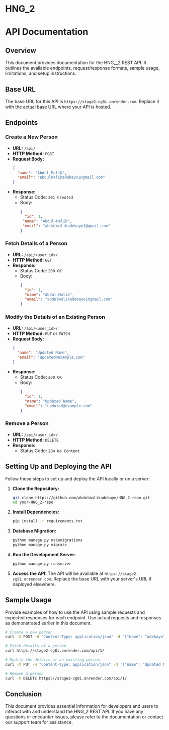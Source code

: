 # HNG_2

# API Documentation

## Overview

This document provides documentation for the HNG__2 REST API. It outlines the available endpoints, request/response formats, sample usage, limitations, and setup instructions.

## Base URL

The base URL for this API is `https://stage2-cg8i.onrender.com`. Replace it with the actual base URL where your API is hosted.


## Endpoints

### Create a New Person

- **URL:** `/api/`
- **HTTP Method:** `POST`
- **Request Body:**
  ```json
  {
    "name": "Abdul-Malik",
    "email": "abdulmalikadebayo1@gmail.com"
  }
  ```
- **Response:**
  - Status Code: `201 Created`
  - Body:
    ```json
    {
      "id": 1,
     "name": "Abdul-Malik",
     "email": "abdulmalikadebayo1@gmail.com"
    }
    ```

### Fetch Details of a Person

- **URL:** `/api/<user_id>/`
- **HTTP Method:** `GET`
- **Response:**
  - Status Code: `200 OK`
  - Body:
    ```json
    {
      "id": 1,
      "name": "Abdul-Malik",
      "email": "abdulmalikadebayo1@gmail.com"
    }
    ```

### Modify the Details of an Existing Person

- **URL:** `/api/<user_id>/`
- **HTTP Method:** `PUT` or `PATCH`
- **Request Body:**
  ```json
  {
    "name": "Updated Name",
    "email": "updated@example.com"
  }
  ```
- **Response:**
  - Status Code: `200 OK`
  - Body:
    ```json
    {
      "id": 1,
      "name": "Updated Name",
      "email": "updated@example.com"
    }
    ```

### Remove a Person

- **URL:** `/api/<user_id>/`
- **HTTP Method:** `DELETE`
- **Response:**
  - Status Code: `204 No Content`


## Setting Up and Deploying the API

Follow these steps to set up and deploy the API locally or on a server:

1. **Clone the Repository:**
   ```bash
   git clone https://github.com/abdulmalikadebayo/HNG_2-repo.git
   cd your-HNG_2-repo
   ```

2. **Install Dependencies:**
   ```bash
   pip install -r requirements.txt
   ```

3. **Database Migration:**
   ```bash
   python manage.py makemigrations
   python manage.py migrate
   ```

4. **Run the Development Server:**
   ```bash
   python manage.py runserver
   ```

5. **Access the API:**
   The API will be available at `https://stage2-cg8i.onrender.com`. Replace the base URL with your server's URL if deployed elsewhere.

## Sample Usage

Provide examples of how to use the API using sample requests and expected responses for each endpoint. Use actual requests and responses as demonstrated earlier in this document.

```bash
# Create a new person
curl -X POST -H "Content-Type: application/json" -d '{"name": "adebayo", "email": "adebayo@example.com"}' https://stage2-cg8i.onrender.com/api/

# Fetch details of a person
curl https://stage2-cg8i.onrender.com/api/1/

# Modify the details of an existing person
curl -X PUT -H "Content-Type: application/json" -d '{"name": "Updated Name", "email": "updated@example.com"}' https://stage2-cg8i.onrender.com/api/1/

# Remove a person
curl -X DELETE https://stage2-cg8i.onrender.com/api/1/
```

## Conclusion

This document provides essential information for developers and users to interact with and understand the HNG_2 REST API. If you have any questions or encounter issues, please refer to the documentation or contact our support team for assistance.
